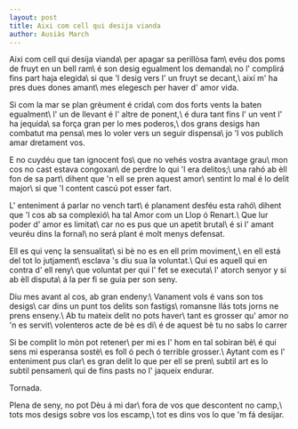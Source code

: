 ```yaml
---
layout: post
title: Aixi com cell qui desija vianda
author: Ausiàs March
---
```


Aixi com cell qui desija vianda\\
per apagar sa perillòsa fam\\
evéu dos poms de fruyt en un bell ram\\
é son desig egualment los demanda\\
no l' complirá fins part haja elegida\\
si que 'l desig vers l' un fruyt se decant,\\
així m' ha pres dues dones amant\\
mes elegesch per haver d' amor vida.

Si com la mar se plan grèument é crida\\
com dos forts vents la baten egualment\\
l' un de llevant é l' altre de ponent,\\
é dura tant fins l' un vent l' ha jequida\\
sa força gran per lo mes poderos,\\
dos grans desigs han combatut ma pensa\\
mes lo voler vers un seguir dispensa\\
jo 'l vos publich amar dretament vos.

E no cuydéu que tan ignocent fos\\
que no vehés vostra avantage grau\\
mon cos no cast estava congoxan\\
de perdre lo qui 'l era delitos;\\
una rahó ab èll fon de sa part\\
dihent que 'n ell se pren aquest amor\\
sentint lo mal é lo delit major\\
si que 'l content cascú pot esser fart.

L' enteniment á parlar no vench tart\\
é planament desféu esta rahó\\
dihent que 'l cos ab sa complexió\\
ha tal Amor com un Llop ó Renart.\\
Que lur poder d' amor es limitat\\
car no es pus que un apetit brutal\\
é si l' amant veuréu dins la fornal\\
no será plant é molt menys defensat.

Ell es qui venç la sensualitat\\
si bè no es en ell prim moviment,\\
en ell está del tot lo jutjament\\
esclava 's diu sua la voluntat.\\
Qui es aquell qui en contra d' ell reny\\
que voluntat per qui l' fet se executa\\
l' atorch senyor y si ab èll disputa\\
á la per fi se guia per son seny.

Diu mes avant al cos, ab gran endeny:\\
Vanament vols é vans son tos desigs\\
car dins un punt tos delits son fastigs\\
romansne llás tots jorns ne prens enseny.\\
Ab tu mateix delit no pots haver\\
tant es grosser qu' amor no 'n es servit\\
volenteros acte de bè es di\\
é de aquest bè tu no sabs lo carrer

Si be complit lo mòn pot retener\\
per mi es l' hom en tal sobiran bè\\
é qui sens mi esperansa sostè\\
es foll ó pech ó terrible grosser.\\
Aytant com es l' enteniment pus clar\\
es gran delit lo que per ell se pren\\
subtil art es lo subtil pensamen\\
qui de fins pasts no l' jaqueix endurar.

Tornada.

Plena de seny, no pot Dèu á mi dar\\
fora de vos que descontent no camp,\\
tots mos desigs sobre vos los escamp,\\
tot es dins vos lo que 'm fá desijar.
